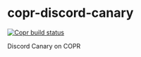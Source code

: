 # copr-discord-canary

[![Copr build status](https://copr.fedorainfracloud.org/coprs/garzj/discord-canary/package/discord-canary/status_image/last_build.png)](https://copr.fedorainfracloud.org/coprs/garzj/discord-canary/package/discord-canary/)

Discord Canary on COPR
